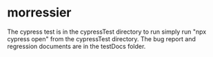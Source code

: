 # morressier
The cypress test is in the cypressTest directory to run simply run "npx cypress open" from the cypressTest directory.
The bug report and regression documents are in the testDocs folder.
